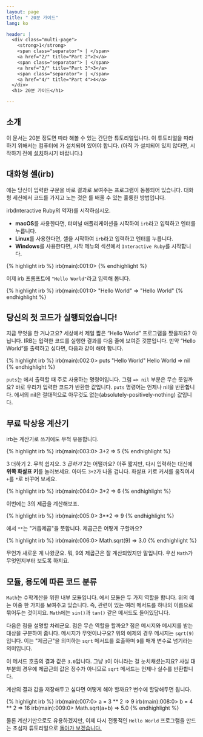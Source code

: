 ```yaml
---
layout: page
title: " 20분 가이드"
lang: ko

header: |
  <div class="multi-page">
    <strong>1</strong>
    <span class="separator"> | </span>
    <a href="2/" title="Part 2">2</a>
    <span class="separator"> | </span>
    <a href="3/" title="Part 3">3</a>
    <span class="separator"> | </span>
    <a href="4/" title="Part 4">4</a>
  </div>
  <h1> 20분 가이드</h1>

---
```


## 소개

이 문서는 20분 정도면 따라 해볼 수 있는 간단한  튜토리얼입니다.
이 튜토리얼을 따라 하기 위해서는 컴퓨터에 가 설치되어 있어야
합니다. (아직 가 설치되어 있지 않다면, 시작하기 전에
[설치][installation]하시기 바랍니다.)

## 대화형  셸(irb)

에는 당신이 입력한  구문을 바로 결과로 보여주는 프로그램이
동봉되어 있습니다. 대화형 세션에서  코드를 가지고 노는 것은
를 배울 수 있는 훌륭한 방법입니다.

irb(Interactive Ruby의 약자)를 시작하십시오.

* **macOS**를 사용한다면, 터미널 애플리케이션을 시작하여 `irb`라고
  입력하고 엔터를 누릅니다.
* **Linux**를 사용한다면, 셸을 시작하여 `irb`라고 입력하고 엔터를 누릅니다.
* **Windows**를 사용한다면, 시작 메뉴의  섹션에서 `Interactive Ruby`를
  시작합니다.

{% highlight irb %}
irb(main):001:0>
{% endhighlight %}

이제 irb 프롬프트에 `"Hello World"`라고 입력해 봅니다.

{% highlight irb %}
irb(main):001:0> "Hello World"
=> "Hello World"
{% endhighlight %}

## 당신의 첫  코드가 실행되었습니다!

지금 무엇을 한 거냐고요? 세상에서 제일 짧은 “Hello World” 프로그램을
짰을까요? 아닙니다. IRB는 입력한  코드를 실행한 결과를 다음 줄에
보여준 것뿐입니다. 만약 “Hello World”를 출력하고 싶다면, 다음과
같이 해야 합니다.

{% highlight irb %}
irb(main):002:0> puts "Hello World"
Hello World
=> nil
{% endhighlight %}

`puts`는 에서 출력할 때 주로 사용하는 명령어입니다. 그럼
`=> nil` 부분은 무슨 뜻일까요? 바로 우리가 입력한  코드가
반환한 값입니다. `puts` 명령어는 언제나 nil을 반환합니다.
에서의 nil은 절대적으로 아무것도 없는(absolutely-positively-nothing) 값입니다.

## 무료 탁상용 계산기

irb는 계산기로 쓰기에도 무척 유용합니다.

{% highlight irb %}
irb(main):003:0> 3+2
=> 5
{% endhighlight %}

3 더하기 2. 무척 쉽지요. 3 *곱하기* 2는 어떨까요?
아주 짧지만, 다시 입력하는 대신에 **위쪽 화살표 키**를 눌러보세요.
아마도 `3+2`가 나올 겁니다. 화살표 키로 커서를 움직여서 `+`를 `*`로
바꾸어 보세요.

{% highlight irb %}
irb(main):004:0> 3*2
=> 6
{% endhighlight %}

이번에는 3의 제곱을 계산해보죠.

{% highlight irb %}
irb(main):005:0> 3**2
=> 9
{% endhighlight %}

에서 `**`는 "거듭제곱"을 뜻합니다. 제곱근은 어떻게 구할까요?

{% highlight irb %}
irb(main):006:0> Math.sqrt(9)
=> 3.0
{% endhighlight %}

무언가 새로운 게 나왔군요. 뭐, 9의 제곱근은 잘 계산되었지만 말입니다.
우선 `Math`가 무엇인지부터 보도록 하지요.

## 모듈, 용도에 따른 코드 분류

`Math`는 수학계산을 위한 내부 모듈입니다. 에서 모듈은 두 가지
역할을 합니다. 위의 예는 이중 한 가지를 보여주고 있습니다. 즉, 관련이
있는 여러 메서드를 하나의 이름으로 묶어두는 것이지요. `Math`에는
`sin()`과 `tan()` 같은 메서드도 들어있답니다.

다음은 점을 설명할 차례군요. 점은 무슨 역할을 할까요? 점은 메시지와
메시지를 받는 대상을 구분하여 줍니다. 메시지가 무엇이냐구요? 위의
예제의 경우 메시지는 `sqrt(9)`입니다. 이는 "제곱근"을 의미하는
`sqrt` 메서드를 호출하며 `9`를 매개 변수로 넘기라는 의미입니다.

이 메서드 호출의 결과 값은 `3.0`입니다. 그냥 `3`이 아니라는 걸
눈치채셨는지요? 사실 대부분의 경우에 제곱근의 값은 정수가 아니므로
`sqrt` 메서드는 언제나 실수를 반환합니다.

계산의 결과 값을 저장해두고 싶다면 어떻게 해야 할까요? 변수에 할당해두면
됩니다.

{% highlight irb %}
irb(main):007:0> a = 3 ** 2
=> 9
irb(main):008:0> b = 4 ** 2
=> 16
irb(main):009:0> Math.sqrt(a+b)
=> 5.0
{% endhighlight %}

물론 계산기만으로도 유용하겠지만, 이제 다시 전통적인 `Hello World` 프로그램을
만드는 초심자 튜토리얼으로 [돌아가 보겠습니다.](2/)

[installation]: /ko/documentation/installation/
